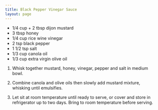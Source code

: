 ```yaml
---
title: Black Pepper Vinegar Sauce
layout: page
---
```


+ 1/4 cup + 2 tbsp dijon mustard
+ 3 tbsp honey
+ 1/4 cup rice wine vinegar
+ 2 tsp black pepper
+ 1 1/2 tsp salt
+ 1/3 cup canola oil
+ 1/3 cup extra virgin olive oil

1. Whisk together mustard, honey, vinegar, pepper and salt in medium bowl.

2. Combine canola and olive oils then slowly add mustard mixture, whisking until emulsifies.

3. Let sit at room temperature until ready to serve, or cover and store in refrigerator up to two days. Bring to room temperature before serving.
